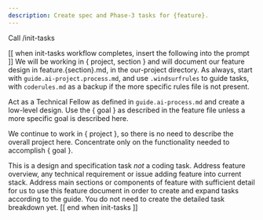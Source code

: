 ```yaml
---
description: Create spec and Phase-3 tasks for {feature}.
---
```


Call /init-tasks

[[ when init-tasks workflow completes, insert the following into the prompt ]]
We will be working in { project, section } and will document our feature design in feature.{section}.md, in the our-project directory.  As always, start with `guide.ai-project.process.md`, and use `.windsurfrules` to guide tasks, with `coderules.md` as a backup if the more specific rules file is not present.

Act as a Technical Fellow as defined in `guide.ai-process.md` and create a low-level design.  Use the { goal } as described in the feature file unless a more specific goal is described here.

We continue to work in { project }, so there is no need to describe the overall project here.  Concentrate only on the functionality needed to accomplish { goal }.  

This is a design and specification task *not* a coding task.  Address feature overview, any technical requirement or issue adding feature into current stack.  Address main sections or components of feature with sufficient detail for us to use this feature document in order to create and expand tasks according to the guide.  You do not need to create the detailed task breakdown yet.
[[ end when init-tasks ]]

